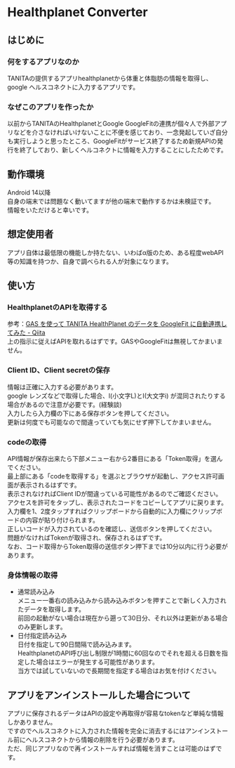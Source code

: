 # Healthplanet Converter

## はじめに

### 何をするアプリなのか

TANITAの提供するアプリhealthplanetから体重と体脂肪の情報を取得し、google ヘルスコネクトに入力するアプリです。

### なぜこのアプリを作ったか

以前からTANITAのHealthplanetとGoogle
GoogleFitの連携が個々人で外部アプリなどを介さなければいけないことに不便を感じており、一念発起していざ自分も実行しようと思ったところ、GoogleFitがサービス終了するため新規APIの発行を終了しており、新しくヘルコネクトに情報を入力することにしたためです。

## 動作環境

Android 14以降<br>
自身の端末では問題なく動いてますが他の端末で動作するかは未検証です。<br>
情報をいただけると幸いです。

## 想定使用者

アプリ自体は最低限の機能しか持たない、いわばα版のため、ある程度webAPI等の知識を持つか、自身で調べられる人が対象になります。

## 使い方

### HealthplanetのAPIを取得する

参考：[GAS を使って TANITA HealthPlanet のデータを GoogleFit に自動連携してみた - Qiita](https://qiita.com/potstickers/items/8fa8dce3e31efcde078a#healthplanet-api-%E3%81%AE%E6%BA%96%E5%82%99)<br>
上の指示に従えばAPIを取れるはずです。GASやGoogleFitは無視してかまいません。

### Client ID、Client secretの保存

情報は正確に入力する必要があります。<br>
google レンズなどで取得した場合、l(小文字L)とI(大文字i)
が混同されたりする場合があるので注意が必要です。(経験談)<br>
入力したら入力欄の下にある保存ボタンを押してください。<br>
更新は何度でも可能なので間違っていても気にせず押下してかまいません。

### codeの取得

API情報が保存出来たら下部メニュー右から2番目にある「Token取得」を選んでください。<br>
最上部にある「codeを取得する」を選ぶとブラウザが起動し、アクセス許可画面が表示されるはずです。<br>
表示されなければClient IDが間違っている可能性があるのでご確認ください。<br>
アクセスを許可をタップし、表示されたコードをコピーしてアプリに戻ります。<br>
入力欄を1、2度タップすればクリップボードから自動的に入力欄にクリップボードの内容が貼り付けられます。<br>
正しいコードが入力されているのを確認し、送信ボタンを押してください。<br>
問題がなければTokenが取得され、保存されるはずです。<br>
なお、コード取得からToken取得の送信ボタン押下までは10分以内に行う必要があります。

### 身体情報の取得

- 通常読み込み<br>
  メニュー一番右の読み込みから読み込みボタンを押すことで新しく入力されたデータを取得します。<br>
  前回の起動がない場合は現在から遡って30日分、それ以外は更新がある場合のみ更新します。
- 日付指定読み込み<br>
  日付を指定して90日間隔で読み込みます。<br>
  HealthplanetのAPI呼び出し制限が1時間に60回なのでそれを超える日数を指定した場合はエラーが発生する可能性があります。<br>
  当方では試していないので長期間を指定する場合はお気を付けください。

## アプリをアンインストールした場合について

アプリに保存されるデータはAPIの設定や再取得が容易なtokenなど単純な情報しかありません。<br>
ですのでヘルスコネクトに入力された情報を完全に消去するにはアンインストール前にヘルスコネクトから情報の削除を行う必要があります。<br>
ただ、同じアプリなので再インストールすれば情報を消すことは可能のはずです。